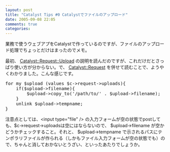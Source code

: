 ```yaml
---
layout: post
title: "Catalyst Tips #0 Catalystでファイルのアップロード"
date: 2005-09-08 22:05
comments: true
categories: 
---
```

<p class="entryBody">
業務で使うウェブアプをCatalystで作っているのですが、ファイルのアップロード処理でちょっとだけはまったのでメモ。
</p>

<p class="entryBody">
最初、 <a href="http://search.cpan.org/~mramberg/Catalyst-5.33/lib/Catalyst/Request/Upload.pm" target="_blank">Catalyst::Request::Upload</a> の説明を読んだのですが、これだけだとさっぱり使い方が分からない。で、 <a href="http://search.cpan.org/~mramberg/Catalyst-5.33/lib/Catalyst/Request.pm" target="_blank">Catalyst::Request</a> を併せて読むことで、ようやくわかりました。こんな感じです。
</p>

<pre class="code">
for my $upload (values $c->request->uploads){
    if($upload->filename){
        $upload->copy_to('/path/to/' . $upload->filename);
    }
    unlink $upload->tempname;
}
</pre>

<p class="entryBody">
注意点としては、&lt;input type="file" /&gt; の入力フォームが空の状態でpostしても、$c->request->uploadsは空にはならないので、 $upload->filename が空かどうかチェックすること。それと、 $upload->tempname で示されるパスにテンポラリファイルが作られる（しかもファイル入力フォームが空の状態でも）ので、ちゃんと消しておかないとうざい、といったあたりでしょうか。
</p>